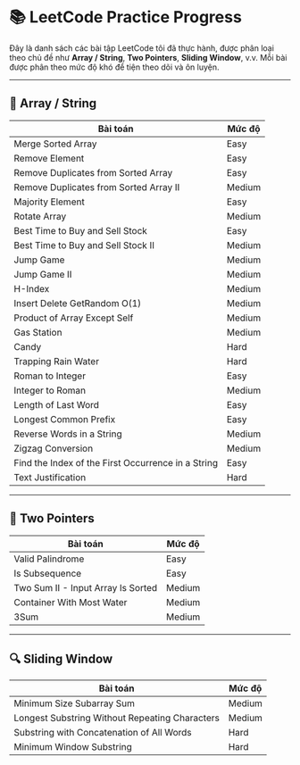 # 📚 LeetCode Practice Progress

Đây là danh sách các bài tập LeetCode tôi đã thực hành, được phân loại theo chủ đề như **Array / String**, **Two Pointers**, **Sliding Window**, v.v. Mỗi bài được phân theo mức độ khó để tiện theo dõi và ôn luyện.

---

## 📂 Array / String

| Bài toán | Mức độ |
|---------|--------|
| Merge Sorted Array | Easy |
| Remove Element | Easy |
| Remove Duplicates from Sorted Array | Easy |
| Remove Duplicates from Sorted Array II | Medium |
| Majority Element | Easy |
| Rotate Array | Medium |
| Best Time to Buy and Sell Stock | Easy |
| Best Time to Buy and Sell Stock II | Medium |
| Jump Game | Medium |
| Jump Game II | Medium |
| H-Index | Medium |
| Insert Delete GetRandom O(1) | Medium |
| Product of Array Except Self | Medium |
| Gas Station | Medium |
| Candy | Hard |
| Trapping Rain Water | Hard |
| Roman to Integer | Easy |
| Integer to Roman | Medium |
| Length of Last Word | Easy |
| Longest Common Prefix | Easy |
| Reverse Words in a String | Medium |
| Zigzag Conversion | Medium |
| Find the Index of the First Occurrence in a String | Easy |
| Text Justification | Hard |

---

## 👣 Two Pointers

| Bài toán | Mức độ |
|---------|--------|
| Valid Palindrome | Easy |
| Is Subsequence | Easy |
| Two Sum II - Input Array Is Sorted | Medium |
| Container With Most Water | Medium |
| 3Sum | Medium |

---

## 🔍 Sliding Window

| Bài toán | Mức độ |
|---------|--------|
| Minimum Size Subarray Sum | Medium |
| Longest Substring Without Repeating Characters | Medium |
| Substring with Concatenation of All Words | Hard |
| Minimum Window Substring | Hard |
